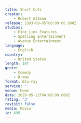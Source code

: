 ```yaml
---
title: Short Cuts
creator:
    - Robert Altman
release: 1993-09-05T00:00:00.000Z
studios:
    - Fine Line Features
    - Spelling Entertainment
    - Avenue Entertainment
language:
    - English
country:
    - United States
length: 187
genre:
    - Comedy
    - Drama
format: Blu-ray
service: ''
venue: Home
date: 2020-05-22T04:00:00.000Z
rating: '3'
revisit: false
media: Movie
id: 695
---
```



